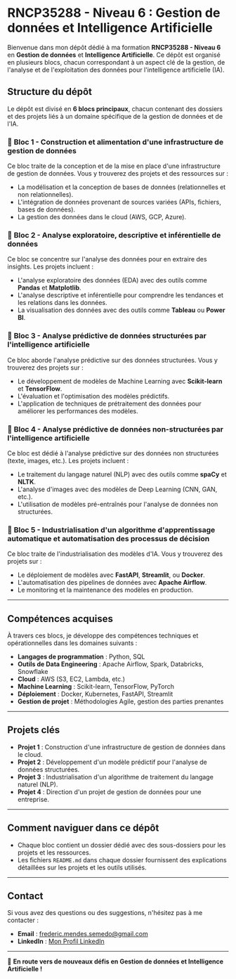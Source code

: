 # RNCP35288 - Niveau 6 : Gestion de données et Intelligence Artificielle

Bienvenue dans mon dépôt dédié à ma formation **RNCP35288 - Niveau 6** en **Gestion de données** et **Intelligence Artificielle**. Ce dépôt est organisé en plusieurs blocs, chacun correspondant à un aspect clé de la gestion, de l'analyse et de l'exploitation des données pour l'intelligence artificielle (IA).

## Structure du dépôt

Le dépôt est divisé en **6 blocs principaux**, chacun contenant des dossiers et des projets liés à un domaine spécifique de la gestion de données et de l'IA.

### 📂 **Bloc 1 - Construction et alimentation d'une infrastructure de gestion de données**
Ce bloc traite de la conception et de la mise en place d'une infrastructure de gestion de données. Vous y trouverez des projets et des ressources sur :
- La modélisation et la conception de bases de données (relationnelles et non relationnelles).
- L'intégration de données provenant de sources variées (APIs, fichiers, bases de données).
- La gestion des données dans le cloud (AWS, GCP, Azure).

### 📂 **Bloc 2 - Analyse exploratoire, descriptive et inférentielle de données**
Ce bloc se concentre sur l'analyse des données pour en extraire des insights. Les projets incluent :
- L'analyse exploratoire des données (EDA) avec des outils comme **Pandas** et **Matplotlib**.
- L'analyse descriptive et inférentielle pour comprendre les tendances et les relations dans les données.
- La visualisation des données avec des outils comme **Tableau** ou **Power BI**.

### 📂 **Bloc 3 - Analyse prédictive de données structurées par l'intelligence artificielle**
Ce bloc aborde l'analyse prédictive sur des données structurées. Vous y trouverez des projets sur :
- Le développement de modèles de Machine Learning avec **Scikit-learn** et **TensorFlow**.
- L'évaluation et l'optimisation des modèles prédictifs.
- L'application de techniques de prétraitement des données pour améliorer les performances des modèles.

### 📂 **Bloc 4 - Analyse prédictive de données non-structurées par l'intelligence artificielle**
Ce bloc est dédié à l'analyse prédictive sur des données non structurées (texte, images, etc.). Les projets incluent :
- Le traitement du langage naturel (NLP) avec des outils comme **spaCy** et **NLTK**.
- L'analyse d'images avec des modèles de Deep Learning (CNN, GAN, etc.).
- L'utilisation de modèles pré-entraînés pour l'analyse de données non structurées.

### 📂 **Bloc 5 - Industrialisation d'un algorithme d'apprentissage automatique et automatisation des processus de décision**
Ce bloc traite de l'industrialisation des modèles d'IA. Vous y trouverez des projets sur :
- Le déploiement de modèles avec **FastAPI**, **Streamlit**, ou **Docker**.
- L'automatisation des pipelines de données avec **Apache Airflow**.
- Le monitoring et la maintenance des modèles en production.

---

## Compétences acquises

À travers ces blocs, je développe des compétences techniques et opérationnelles dans les domaines suivants :
- **Langages de programmation** : Python, SQL
- **Outils de Data Engineering** : Apache Airflow, Spark, Databricks, Snowflake
- **Cloud** : AWS (S3, EC2, Lambda, etc.)
- **Machine Learning** : Scikit-learn, TensorFlow, PyTorch
- **Déploiement** : Docker, Kubernetes, FastAPI, Streamlit
- **Gestion de projet** : Méthodologies Agile, gestion des parties prenantes

---

## Projets clés

- **Projet 1** : Construction d'une infrastructure de gestion de données dans le cloud.
- **Projet 2** : Développement d'un modèle prédictif pour l'analyse de données structurées.
- **Projet 3** : Industrialisation d'un algorithme de traitement du langage naturel (NLP).
- **Projet 4** : Direction d'un projet de gestion de données pour une entreprise.

---

## Comment naviguer dans ce dépôt

- Chaque bloc contient un dossier dédié avec des sous-dossiers pour les projets et les ressources.
- Les fichiers `README.md` dans chaque dossier fournissent des explications détaillées sur les projets et les outils utilisés.

---

## Contact

Si vous avez des questions ou des suggestions, n'hésitez pas à me contacter :
- **Email** : frederic.mendes.semedo@gmail.com
- **LinkedIn** : [Mon Profil LinkedIn](https://www.linkedin.com/in/votre-profil-linkedin)

---

🚀 **En route vers de nouveaux défis en Gestion de données et Intelligence Artificielle !**
